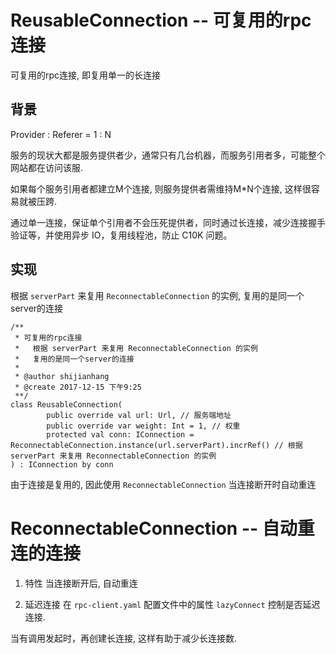 # ReusableConnection -- 可复用的rpc连接

可复用的rpc连接, 即复用单一的长连接

## 背景
Provider : Referer = 1 : N

服务的现状大都是服务提供者少，通常只有几台机器，而服务引用者多，可能整个网站都在访问该服.

如果每个服务引用者都建立M个连接, 则服务提供者需维持M*N个连接, 这样很容易就被压跨.

通过单一连接，保证单个引用者不会压死提供者，同时通过长连接，减少连接握手验证等，并使用异步 IO，复用线程池，防止 C10K 问题。

## 实现

根据 `serverPart` 来复用 `ReconnectableConnection` 的实例, 复用的是同一个server的连接

```
/**
 * 可复用的rpc连接
 *   根据 serverPart 来复用 ReconnectableConnection 的实例
 *   复用的是同一个server的连接
 *
 * @author shijianhang
 * @create 2017-12-15 下午9:25
 **/
class ReusableConnection(
        public override val url: Url, // 服务端地址
        public override var weight: Int = 1, // 权重
        protected val conn: IConnection = ReconnectableConnection.instance(url.serverPart).incrRef() // 根据 serverPart 来复用 ReconnectableConnection 的实例
) : IConnection by conn
```

由于连接是复用的, 因此使用 `ReconnectableConnection` 当连接断开时自动重连

# ReconnectableConnection -- 自动重连的连接

1. 特性
当连接断开后, 自动重连

2. 延迟连接
在 `rpc-client.yaml` 配置文件中的属性 `lazyConnect` 控制是否延迟连接.

当有调用发起时，再创建长连接, 这样有助于减少长连接数.
